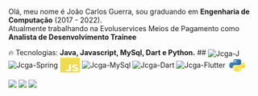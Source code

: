 <p align="left"> 
  Olá, meu nome é João Carlos Guerra, sou graduando em <strong>Engenharia de Computação</strong> (2017 - 2022).<br>
  Atualmente trabalhando na Evoluservices Meios de Pagamento como <strong>Analista de Desenvolvimento Trainee</strong>
</p>

<p align="left">
  🔥 Tecnologias: <strong>Java, Javascript, MySql, Dart e Python.</strong>
  ##
  <img align="center" alt="Jcga-J" height="30" width="40"  src="https://cdn.jsdelivr.net/gh/devicons/devicon/icons/java/java-original.svg" />
  <img align="center" alt="Jcga-Spring" height="30" width="40" src="https://cdn.jsdelivr.net/gh/devicons/devicon/icons/spring/spring-original.svg" />
  <img align="center" alt="Jcga-Js" height="30" width="40" src="https://raw.githubusercontent.com/devicons/devicon/master/icons/javascript/javascript-plain.svg">
  <img align="center" alt="Jcga-MySql" height="30" width="40" src="https://cdn.jsdelivr.net/gh/devicons/devicon/icons/mysql/mysql-original.svg" />
  <img align="center" alt="Jcga-Dart" height="30" width="40" src="https://cdn.jsdelivr.net/gh/devicons/devicon/icons/dart/dart-original-wordmark.svg" />        
  <img align="center" alt="Jcga-Flutter" height="30" width="40" src="https://cdn.jsdelivr.net/gh/devicons/devicon/icons/flutter/flutter-original.svg" />
  <img align="center" alt="Jcga-Python" height="30" width="40" src="https://raw.githubusercontent.com/devicons/devicon/master/icons/python/python-original.svg">
</p>

<p align="left">
  <a href="mailto:jcarlos.guerra@hotmail.com" alt="Mail">
  <img src="https://img.shields.io/badge/-Gmail-FF0000?style=flat-square&labelColor=FF0000&logo=gmail&logoColor=white&link=jcarlos.guerra@hotmail.com" /></a>

  <a href="https://www.linkedin.com/in/jcarlosguerraa/" alt="Linkedin">
  <img src="https://img.shields.io/badge/-Linkedin-0e76a8?style=flat-square&logo=Linkedin&logoColor=white&link=https://www.linkedin.com/in/jcarlosguerraa" /></a>

  <a href="https://www.instagram.com/jcarlosguerra" alt="Instagram">
  <img src="https://img.shields.io/badge/-Instagram-DF0174?style=flat-square&labelColor=DF0174&logo=instagram&logoColor=white&link=https://www.instagram.com/jcarlosguerra"/></a>
</p> 
